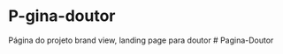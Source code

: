 # P-gina-doutor
Página do projeto brand view, landing page para doutor
#   P a g i n a - D o u t o r  
 